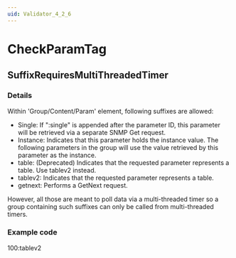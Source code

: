```yaml
---
uid: Validator_4_2_6
---
```


# CheckParamTag

## SuffixRequiresMultiThreadedTimer

<!-- Description, Properties, ... sections are auto-generated. -->
<!-- REPLACE ME AUTO-GENERATION -->

### Details

Within 'Group/Content/Param' element, following suffixes are allowed:
 - Single: If ":single" is appended after the parameter ID, this parameter will be retrieved via a separate SNMP Get request.
 - Instance: Indicates that this parameter holds the instance value. The following parameters in the group will use the value retrieved by this parameter as the instance.
 - table: (Deprecated) Indicates that the requested parameter represents a table. Use tablev2 instead.
 - tablev2: Indicates that the requested parameter represents a table.
 - getnext: Performs a GetNext request.

However, all those are meant to poll data via a multi-threaded timer so a group containing such suffixes can only be called from multi-threaded timers.

### Example code

<Param>100:tablev2</Param>
